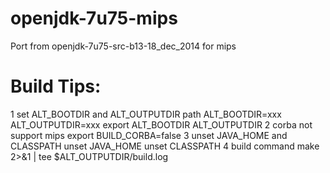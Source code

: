 # openjdk-7u75-mips
Port from openjdk-7u75-src-b13-18_dec_2014 for mips

# Build Tips:
1 set ALT_BOOTDIR and ALT_OUTPUTDIR path
ALT_BOOTDIR=xxx
ALT_OUTPUTDIR=xxx
export ALT_BOOTDIR ALT_OUTPUTDIR
2 corba not support mips
export BUILD_CORBA=false
3 unset JAVA_HOME and CLASSPATH
unset JAVA_HOME
unset CLASSPATH
4 build command
make 2>&1 | tee $ALT_OUTPUTDIR/build.log
